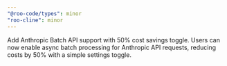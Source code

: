 ```yaml
---
"@roo-code/types": minor
"roo-cline": minor
---
```


Add Anthropic Batch API support with 50% cost savings toggle. Users can now enable async batch processing for Anthropic API requests, reducing costs by 50% with a simple settings toggle.
